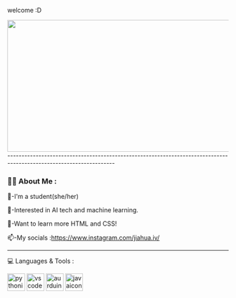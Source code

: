 welcome :D

<div align="center">
  <img src="https://media.giphy.com/media/FjGEQSybauJqM/giphy.gif" width="600" height="300"/>
</div>
--------------------------------------------------------------------------------------------------------------------

### :woman_technologist: About Me :
:girl:-I'm a student(she/her)

:custard:-Interested in AI tech and machine learning.

:tea:-Want to learn more HTML and CSS!

:mailbox:-My socials :https://www.instagram.com/jiahua.iv/

--------------------------------------------------------------------------------------------------------------------
:computer: Languages & Tools :
<div>
<img src="https://cdn.jsdelivr.net/gh/devicons/devicon/icons/python/python-original.svg" title="python" alt="pythonicon" width="40" height="40"/>

<img src="https://cdn.jsdelivr.net/gh/devicons/devicon/icons/vscode/vscode-original.svg"  title="vscode" alt="vscodeicon" width="40" height="40"/>

<img src="https://cdn.jsdelivr.net/gh/devicons/devicon/icons/arduino/arduino-original.svg"  title="aurduino" alt="aurduinoicon" width="40" height="40"/>
 <img src="https://cdn.jsdelivr.net/gh/devicons/devicon/icons/java/java-original.svg" title="java" alt="javaicon" width="40" height="40"/>
          
</div>
          
          

          

          

